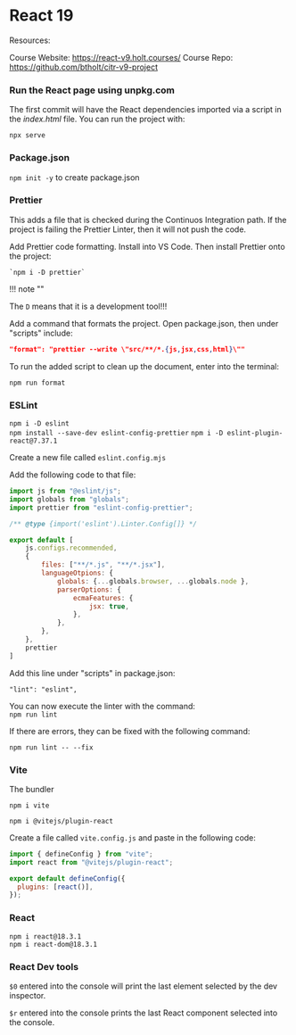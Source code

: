 # React 19  

Resources:  

Course Website: <https://react-v9.holt.courses/>
Course Repo: <https://github.com/btholt/citr-v9-project>  


### Run the React page using unpkg.com  

The first commit will have the React dependencies imported via a script in the 
*index.html* file. You can run the project with:  

`npx serve`  

### Package.json

`npm init -y` to create package.json  

### Prettier

This adds a file that is checked during the Continuos Integration path. If the 
project is failing the Prettier Linter, then it will not push the code.  

Add Prettier code formatting. Install into VS Code. Then install Prettier onto 
the project:   

	`npm i -D prettier`  

!!! note "" 

   The `D` means that it is a development tool!!!   

Add a command that formats the project. Open package.json, then under "scripts" 
include:  

``` json title="package.json"  
"format": "prettier --write \"src/**/*.{js,jsx,css,html}\""
```  

To run the added script to clean up the document, enter into the terminal:  

```
npm run format  
```  

### ESLint  

`npm i -D eslint`  
`npm install --save-dev eslint-config-prettier`
`npm i -D eslint-plugin-react@7.37.1`  

Create a new file called `eslint.config.mjs`  

Add the following code to that file:  

```js  
import js from "@eslint/js";
import globals from "globals"; 
import prettier from "eslint-config-prettier";  

/** @type {import('eslint').Linter.Config[]} */

export default [
    js.configs.recommended,
    {
        files: ["**/*.js", "**/*.jsx"],
        languageOtpions: {
            globals: {...globals.browser, ...globals.node },
            parserOptions: {
                ecmaFeatures: {
                    jsx: true,
                },
            },
        },
    },
    prettier
]
```

Add this line under "scripts" in package.json:  

`"lint": "eslint",`  

You can now execute the linter with the command:  
`npm run lint`  

If there are errors, they can be fixed with the following command:  

`npm run lint -- --fix`

### Vite

The bundler  

`npm i vite`  

`npm i @vitejs/plugin-react`  


Create a file called `vite.config.js` and paste in the following code:  

```js  
import { defineConfig } from "vite";
import react from "@vitejs/plugin-react";

export default defineConfig({
  plugins: [react()],
});  
```  

### React  

`npm i react@18.3.1`  
`npm i react-dom@18.3.1`  
 

### React Dev tools  

`$0` entered into the console will print the last element selected by the dev 
inspector.  

`$r` entered into the console prints the last React component selected into the 
console.  


